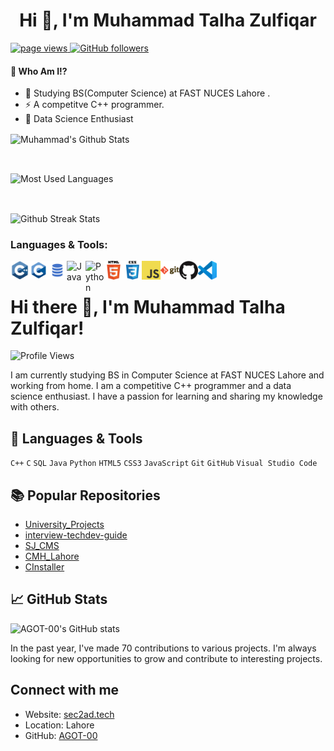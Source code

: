 <h1 align="center">Hi 👋, I'm Muhammad Talha Zulfiqar</h1>
<p align="left">         
                          
   <a href="https://github.com/AGOT-00/">
    <img src="https://komarev.com/ghpvc/?username=agot-00" alt="page views" />
  </a>
  <a href="https://github.com/AGOT-00">
    <img alt="GitHub followers" src="https://img.shields.io/github/followers/AGOT-00?color=green&logo=github">
  </a>
  
#### 🤔 Who Am I!?
- 🏫 Studying BS(Computer Science) at FAST NUCES Lahore .
- ⚡️ A competitve C++ programmer.
- 🚀 Data Science Enthusiast

<p><img align="center" alt="Muhammad's Github Stats" src="https://github-readme-stats.vercel.app/api?username=AGOT-00&show_icons=true&hide_border=true" /></p>
</br>
<p><img align="center" src="https://github-readme-stats.vercel.app/api/top-langs/?username=AGOT-00&layout=compact&theme=radical" alt="Most Used Languages" /></p>
</br>
<p><img align="center" src="https://github-readme-streak-stats.herokuapp.com/?user=AGOT-00" alt="Github Streak Stats"></p>

### Languages & Tools: 
<img align="left" alt="C++" width="30px" src="https://raw.githubusercontent.com/github/explore/80688e429a7d4ef2fca1e82350fe8e3517d3494d/topics/cpp/cpp.png" />
<img align="left" alt="C" width="30px" src="https://raw.githubusercontent.com/github/explore/80688e429a7d4ef2fca1e82350fe8e3517d3494d/topics/c/c.png"/>
<img align="left" alt="SQL" width="30px" src="https://raw.githubusercontent.com/github/explore/80688e429a7d4ef2fca1e82350fe8e3517d3494d/topics/sql/sql.png" />
<img align="left" alt="Java" width="30px" src="https://www.oracle.com/a/tech/img/cb88-java-logo-001.jpg" />
<img align="left" alt="Python" width="30px" src="https://www.python.org/static/opengraph-icon-200x200.png" />
<img align="left" alt="HTML5" width="30px" src="https://raw.githubusercontent.com/github/explore/80688e429a7d4ef2fca1e82350fe8e3517d3494d/topics/html/html.png" />
<img align="left" alt="CSS3" width="30px" src="https://raw.githubusercontent.com/github/explore/80688e429a7d4ef2fca1e82350fe8e3517d3494d/topics/css/css.png" />
<img align="left" alt="JavaScript" width="30px" src="https://raw.githubusercontent.com/github/explore/80688e429a7d4ef2fca1e82350fe8e3517d3494d/topics/javascript/javascript.png"/>
<img align="left" alt="Git" width="30px" src="https://raw.githubusercontent.com/github/explore/80688e429a7d4ef2fca1e82350fe8e3517d3494d/topics/git/git.png" />
<img align="left" alt="GitHub" width="30px" src="https://raw.githubusercontent.com/github/explore/78df643247d429f6cc873026c0622819ad797942/topics/github/github.png" />
<img align="left" alt="Visual Studio Code" width="30px" src="https://raw.githubusercontent.com/github/explore/80688e429a7d4ef2fca1e82350fe8e3517d3494d/topics/visual-studio-code/visual-studio-code.png"/>
</p><br>

# Hi there 👋, I'm Muhammad Talha Zulfiqar! 

![Profile Views](https://komarev.com/ghpvc/?username=AGOT-00)

I am currently studying BS in Computer Science at FAST NUCES Lahore and working from home. I am a competitive C++ programmer and a data science enthusiast. I have a passion for learning and sharing my knowledge with others.

## 🧰 Languages & Tools

```C++``` ```C``` ```SQL``` ```Java``` ```Python``` ```HTML5``` ```CSS3``` ```JavaScript``` ```Git``` ```GitHub``` ```Visual Studio Code```

## 📚 Popular Repositories

- [University_Projects](https://github.com/AGOT-00/University_Projects)
- [interview-techdev-guide](https://github.com/AGOT-00/interview-techdev-guide)
- [SJ_CMS](https://github.com/AGOT-00/SJ_CMS)
- [CMH_Lahore](https://github.com/AGOT-00/CMH_Lahore)
- [CInstaller](https://github.com/AGOT-00/CInstaller)

## 📈 GitHub Stats

![AGOT-00's GitHub stats](https://github-readme-stats.vercel.app/api?username=AGOT-00&show_icons=true&theme=tokyonight)

In the past year, I've made 70 contributions to various projects. I'm always looking for new opportunities to grow and contribute to interesting projects.

## Connect with me

- Website: [sec2ad.tech](https://sec2ad.tech)
- Location: Lahore
- GitHub: [AGOT-00](https://github.com/AGOT-00)
